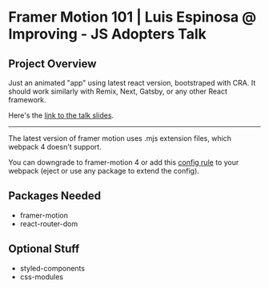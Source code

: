 # Framer Motion 101 | Luis Espinosa @ Improving - JS Adopters Talk

## Project Overview

Just an animated "app" using latest react version, bootstraped with CRA. It
should work similarly with Remix, Next, Gatsby, or any other React framework.

Here's the
[link to the talk slides](https://improving-my.sharepoint.com/:p:/p/luis_aguilar/EYqO2-kzBbFBiTKX774iVqIBjWt9KFoilRBWIffITJp54g?e=AgqiyA).

---

The latest version of framer motion uses .mjs extension files, which webpack 4
doesn't support.

You can downgrade to framer-motion 4 or add this
[config rule](https://github.com/formatjs/formatjs/issues/1395#issuecomment-518823361)
to your webpack (eject or use any package to extend the config).

## Packages Needed

- framer-motion
- react-router-dom

## Optional Stuff

- styled-components
- css-modules
